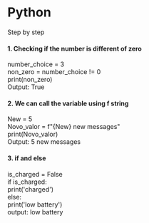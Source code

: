 # Python
Step by step

<h4>
  1. Checking if the number is different of zero
  </h4>
number_choice = 3
<br>
non_zero = number_choice != 0
<br>
print(non_zero)
<br>
Output: True

<br>
<h4>
2. We can call the variable using f string
  </h4>
New = 5
<br>
Novo_valor = f"{New} new messages"
<br>
print(Novo_valor)
<br>
Output: 5 new messages

<br>
<h4>
3. if and else
</h4>
is_charged = False
<br>
if is_charged:
<br>
    print('charged')
    <br>
else:
<br>
    print('low battery')
    <br>
    output: low battery
